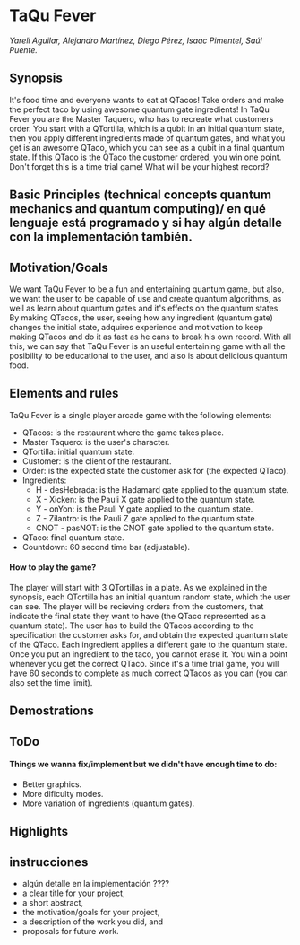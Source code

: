 # TaQu Fever
*Yareli Aguilar, Alejandro Martínez, Diego Pérez, Isaac Pimentel, Saúl Puente.*
## Synopsis
It's food time and everyone wants to eat at QTacos!
Take orders and make the perfect taco by using awesome quantum gate ingredients!
In TaQu Fever you are the Master Taquero, who has to recreate what customers order. You start with a QTortilla, which is a qubit in an initial quantum state, then you apply different ingredients made of quantum gates, and what you get is an awesome QTaco, which you can see as a qubit in a final quantum state. If this QTaco is the QTaco the customer ordered, you win one point. Don't forget this is a time trial game! What will be your highest record?

## Basic Principles (technical concepts quantum mechanics and quantum computing)/ en qué lenguaje está programado y si hay algún detalle con la implementación también.


## Motivation/Goals
We want TaQu Fever to be a fun and entertaining quantum game, but also, we want the user to be capable of use and create quantum algorithms, as well as learn about quantum gates and it's effects on the quantum states. By making QTacos, the user, seeing how any ingredient (quantum gate) changes the initial state, adquires experience and motivation to keep making QTacos and do it as fast as he cans to break his own record. With all this, we can say that TaQu Fever is an useful entertaining game with all the posibility to be educational to the user, and also is about delicious quantum food.

## Elements and rules
TaQu Fever is a single player arcade game with the following elements:
* QTacos: is the restaurant where the game takes place.
* Master Taquero: is the user's character.
* QTortilla: initial quantum state.
* Customer: is the client of the restaurant.
* Order: is the expected state the customer ask for (the expected QTaco).
* Ingredients:
  * H - desHebrada: is the Hadamard gate applied to the quantum state.
  * X - Xicken: is the Pauli X gate applied to the quantum state.
  * Y - onYon: is the Pauli Y gate applied to the quantum state.
  * Z - Zilantro: is the Pauli Z gate applied to the quantum state.
  * CNOT - pasNOT: is the CNOT gate applied to the quantum state.
* QTaco: final quantum state.
* Countdown: 60 second time bar (adjustable).
#### How to play the game?
The player will start with 3 QTortillas in a plate. As we explained in the synopsis, each QTortilla has an initial quantum random state, which the user can see. The player will be recieving orders from the customers, that indicate the final state they want to have (the QTaco represented as a quantum state). The user has to build the QTacos according to the specification the customer asks for, and obtain the expected quantum state of the QTaco. Each ingredient applies a different gate to the quantum state. Once you put an ingredient to the taco, you cannot erase it. You win a point whenever you get the correct QTaco.
Since it's a time trial game, you will have 60 seconds to complete as much correct QTacos as you can (you can also set the time limit).

## Demostrations

## ToDo
#### Things we wanna fix/implement but we didn't have enough time to do:
* Better graphics.
* More dificulty modes.
* More variation of ingredients (quantum gates).
## Highlights

## instrucciones
* algún detalle en la implementación ????
* a clear title for your project,
* a short abstract,
* the motivation/goals for your project,
* a description of the work you did, and
* proposals for future work.
